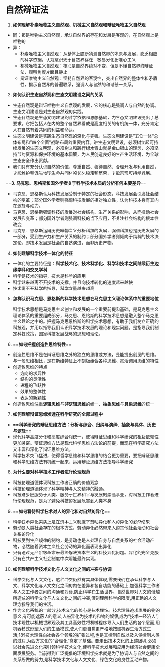 # 自然辩证法

1. **如何理解朴素唯物主义自然观、机械主义自然观和辩证唯物主义自然观**

 - 同：都是唯物主义自然观，承认自然界的存在和发展是客观的，在自然观上是唯物的
 - 异：
   - 朴素唯物主义自然观：从整体上臆断猜测自然界的本原与发展，缺乏相应的科学依据，认为意识先于自然界存在，极易分化出唯心主义
   - 机械唯物主义自然观：核心是自然界绝对不变，但是不懂自然界的辩证法，观察角度片面且静止
   - 辩证唯物主义自然观：坚持自然界的客观性，突出自然界的整体性和矛盾性，揭示自然界的普遍联系，强调人与自然的和谐统一关系。

2. **如何认识生态自然观和生态文明建设之间的关系**

- 生态自然观是辩证唯物主义自然观的发展，它的核心是强调人与自然的协调。生态文明建设是对生态自然观的实践。
- 生态自然观是生态文明建设的哲学依据和思想基础，为生态文明建设提出了总要求。它把包括人在内的整个自然界看成是高度相关的有机统一体，充分肯定人在自然有着共同的利益和命运。
- 生态文明建设是实践生态自然观的深化与完善。生态文明建设是”五位一体“总体布局和”四个全面“战略布局的重要内容。讲生态文明建设，必须树立起可持续发展的生态文明观，必须树立和践行绿水青山就是金山银山的理念，必须坚持节约资源和保护环境的基本国策，为人民创造良好的生产生活环境，为全球生态安全作出贡献。
- 我们只有充分认识自然的价值，尊重自然、善待自然、合理开发与利用自然，才能维护和促进地球生命共同体的长久稳定和繁荣，才能实现可持续发展。

==**3. 马克思、恩格斯和国外学者关于科学技术本质的分析有何主要差异**==

- 马克思、恩格斯认为科技发展受制于特定的社会形态，科技发展会引发社会结构的变革；部分国外学者则强调科技发展的相对独立性，认为科技本身有其内在逻辑与动力。
- 马克思、恩格斯强调科技的发展对社会结构、生产关系的影响，从而推动社会发展和变革；部分国外学者则强调科技的当下应用，不关注社会结构的根本性改变
- 马克思、恩格斯运用历史唯物主义分析科技的发展，强调科技也是历史发展的一部分，受到生产力和生产关系的制约；部分国外学者则倾向于纯粹的技术决定论，即技术发展是社会的自然演进，而非历史产物。

4. **如何理解科学技术一体化的特征**

- 一体化的主要特征是：**科学技术化、技术科学化、科学和技术之间陆续衍生边缘学科和交叉学科**
- 科学是技术的指导，技术是科学的应用
- 科学越来越离不开技术的支撑，并且向技术转化的速度越来越快
- 技术离不开科学的指导，科学含量越来越高

5. **怎样认识马克思、恩格斯的科学技术思想在马克思主义理论体系中的重要地位**

   科学技术思想是马克思主义创立和发展的一个重要前提和基础，是马克思主义理论体系的重要组成部分，马克思、恩格斯的科学技术思想是融入整个马克思主义理论之中的。把握马克思恩格斯的科学技术思想，有助于我们树立正确的科技观，并用以指导我们认识科学技术发展的理论和现实问题。是指导我们制定科技政策，国家科技发展战略的思想和理论。

6. ==**如何把握创造性思维特性**==

- 创造性思维不是在辩证思维之外的独立的思维或方法，是能提出创见的思维。与一般思维相比，是在斯维特征上不刻板组合各种思维、灵活调用思维的特性
- 创造性思维的特点
  - 方向的求异性
  - 结构的灵活性
  - 进程的飞跃性
  - 效果的整体性
  - 表达的新颖性
- 创造性思维注重**逻辑思维**与**非逻辑思维**的统一、**抽象思维**与**具象思维**的统一

7. **如何理解辩证思维渗透在科学研究的全部过程中**

- **==科学研究的辩证思维方法：分析与综合、归纳与演绎、抽象与具体、历史与逻辑==**
- 现代科学高度分化和高度综合相统一，使得辩证思维和科学研究的相互依赖性更加紧密。辩证思维方法是现代科学思维方法论的前提，而现在科学研究方法又丰富和深化了辩证思维方法。
- 科学技术突飞猛进，使得哲学思维和科学思维的结合更为重要，要把辩证思维和科学思维方法有机统一起来，运用辩证思维方法指导科学研究

8. **为什么要对科学技术工作者进行伦理规范**

- 科技伦理道德体现科技工作者正确的价值观念
- 科技伦理道德体现了科学精神与人文精神的融通。
- 科技进步应服务于人类、服务于世界和平与发展的崇高事业，对科技工作者进行伦理规范，是为了避免科技的发展危害到人类本身

9. ==**如何看待科学技术对人的异化和对自然的异化**==

- 科学技术异化实质上是在资本主义制度下劳动异化和人的异化的必然结果
- 劳动是人类社会存在的根本方式，劳动异化必然带来人的其他社会活动和社会关系的异化
- 科技受到生产规律的制约，是劳动也是人处理自身与自然关系的社会活动产物，必然随着资本主义社会劳动的异化而表现出异化
- 只有通过无产阶级革命来最终解决资本主义的科技异化问题。异化的完全克服只有在共产主义社会制度中次啊能最终实现。

10. **如何理解科学技术文化与人文文化之间的冲突与协调**

- 科学文化与人文文化，这种冲突仍然有其具体体现,需要我们在承认科学与人文、科学文化与人文文化之间的内在差异和各自功能的基础上,加强科学工作者与人文工作者之间的沟通和对话,防止科学在生活世界、自然世界对人文的僭越所造成的科学文化与人文文化之间的冲突,深刻理解科学的限度,用正确的人文理念指导我们的生活。
- 作为文化系统的一部分,技术文化的核心是技术理性。技术理性追求发展的物的意义,有可能遮蔽人的意义,人被异化为技术的和物的奴隶,成为“技术—经济人”;技术理性以机械世界观及其工具高效性将机械程序导入人们生活的各个层面,用机器模式形塑人们的生活模式,使人们更自觉更严格地按照机器生活方式生活;189技术理性向社会各个领域的扩张过程,也是其控制自然以及入侵控制人类的过程,为西方文化的“合理化”奠定了基础。要走出技术文化的上述困境,必须以社会先进文化来引领科学技术文化,使科学技术发展和应用为经济社会健康全面发展服务。当前得到广泛提倡的环境科学技术就是为了协调人与自然之间的关系所做的努力,是科学技术文化与人文文化、绿色文化的良性互动产物。